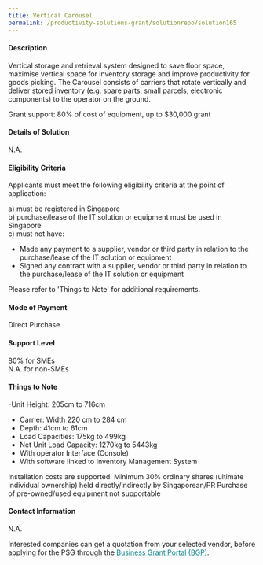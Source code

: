 ```yaml
---
title: Vertical Carousel
permalink: /productivity-solutions-grant/solutionrepo/solution165
---
```


#### Description

Vertical storage and retrieval system designed to save floor space, maximise vertical space for inventory storage and improve productivity for goods picking. The Carousel consists of carriers that rotate vertically and deliver stored inventory (e.g. spare parts, small parcels, electronic components) to the operator on the ground.

Grant support: 80% of cost of equipment, up to $30,000 grant

#### Details of Solution

N.A.

#### Eligibility Criteria

Applicants must meet the following eligibility criteria at the point of application:

a) must be registered in Singapore <br>
b) purchase/lease of the IT solution or equipment must be used in Singapore <br>
c) must not have:
- Made any payment to a supplier, vendor or third party in relation to the purchase/lease of the IT solution or equipment
- Signed any contract with a supplier, vendor or third party in relation to the purchase/lease of the IT solution or equipment

Please refer to 'Things to Note' for additional requirements.

#### Mode of Payment
Direct Purchase

#### Support Level
80% for SMEs <br>
N.A. for non-SMEs

#### Things to Note
-Unit Height: 205cm to 716cm 
- Carrier: Width 220 cm to 284 cm
- Depth: 41cm to 61cm
- Load Capacities: 175kg to 499kg 
- Net Unit Load Capacity: 1270kg to 5443kg
- With operator Interface (Console)
- With software linked to Inventory Management System 

Installation costs are supported. 
Minimum 30% ordinary shares (ultimate individual ownership) held directly/indirectly by Singaporean/PR
Purchase of pre-owned/used equipment not supportable

#### Contact Information
N.A.

Interested companies can get a quotation from your selected vendor, before applying for the PSG through the <a target='_blank' style='color:#037e8a' href='https://www.businessgrants.gov.sg/'>Business Grant Portal (BGP)</a>.
